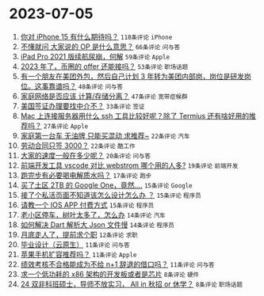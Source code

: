 # 2023-07-05

1. [你对 iPhone 15 有什么期待吗？](https://www.v2ex.com/t/954175) `118条评论` `iPhone`
1. [不懂就问 大家说的 OP 是什么意思？](https://www.v2ex.com/t/954167) `66条评论` `问与答`
1. [iPad Pro 2021 版续航尿崩，何解](https://www.v2ex.com/t/954169) `59条评论` `Apple`
1. [2023 年了，币圈的 offer 还能接吗？](https://www.v2ex.com/t/954213) `53条评论` `职场话题`
1. [有一个朋友在美团外包，然后自己计划 3 年转为美团内部岗，岗位是研发岗位。这事靠谱吗？](https://www.v2ex.com/t/954220) `48条评论` `问与答`
1. [家庭网络是否应该 计算/存储分离？](https://www.v2ex.com/t/954168) `47条评论` `宽带症候群`
1. [美国签证办理要找中介不？](https://www.v2ex.com/t/954224) `33条评论` `签证`
1. [Mac 上连接服务器用什么 ssh 工具比较好呢？除了 Termius 还有啥好用的推荐吗？](https://www.v2ex.com/t/954253) `27条评论` `Apple`
1. [家庭第一台车 无油牌 只能买混动 求推荐~](https://www.v2ex.com/t/954243) `22条评论` `汽车`
1. [劳动合同只签 3000？](https://www.v2ex.com/t/954241) `22条评论` `酷工作`
1. [大家的速度一般在多少呢？](https://www.v2ex.com/t/954254) `20条评论` `问与答`
1. [前端开发工具 vscode 对比 webstrom 哪个用的人多?](https://www.v2ex.com/t/954188) `19条评论` `前端开发`
1. [跑完步有必要喝电解质水吗？](https://www.v2ex.com/t/954283) `17条评论` `跑步`
1. [买了土区 2TB 的 Google One，竟然....](https://www.v2ex.com/t/954251) `15条评论` `Google`
1. [接了个私活页面不知道该怎么设计怎么办 ？](https://www.v2ex.com/t/954233) `15条评论` `程序员`
1. [请教一个 IOS APP 付费方式](https://www.v2ex.com/t/954221) `15条评论` `程序员`
1. [老小区停车，树叶太多了，怎么办](https://www.v2ex.com/t/954238) `14条评论` `汽车`
1. [如何解决 Dart 解析大 Json 文件慢](https://www.v2ex.com/t/954190) `14条评论` `程序员`
1. [月底走人了，提前求个职](https://www.v2ex.com/t/954194) `12条评论` `求职`
1. [毕业设计（云原生）](https://www.v2ex.com/t/954195) `11条评论` `问与答`
1. [苹果手机扩容推荐吗？](https://www.v2ex.com/t/954189) `11条评论` `Apple`
1. [绩效考核不合格能成为不给 n+1 辞退的借口吗？](https://www.v2ex.com/t/954183) `11条评论` `问与答`
1. [求一个低功耗的 x86 架构的开发板或者是芯片](https://www.v2ex.com/t/954258) `8条评论` `硬件`
1. [24 双非科班硕士，导师不放实习， All in 秋招 or 休学？](https://www.v2ex.com/t/954239) `8条评论` `职场话题`
